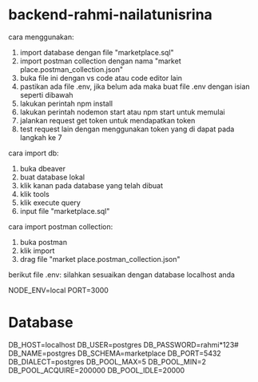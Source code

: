 # backend-rahmi-nailatunisrina


cara menggunakan:
1. import database dengan file "marketplace.sql"
2. import postman collection dengan nama "market place.postman_collection.json"
3. buka file ini dengan vs code atau code editor lain
4. pastikan ada file .env, jika belum ada maka buat file .env dengan isian seperti dibawah
5. lakukan perintah npm install
6. lakukan perintah nodemon start atau npm start untuk memulai
7. jalankan request get token untuk mendapatkan token
8. test request lain dengan menggunakan token yang di dapat pada langkah ke 7


cara import db:
1. buka dbeaver
2. buat database lokal
3. klik kanan pada database yang telah dibuat
4. klik tools
5. klik execute query
6. input file "marketplace.sql"


cara import postman collection:
1. buka postman
2. klik import
3. drag file "market place.postman_collection.json"


berikut file .env: silahkan sesuaikan dengan database localhost anda

NODE_ENV=local
PORT=3000

# Database
DB_HOST=localhost
DB_USER=postgres
DB_PASSWORD=rahmi*123#
DB_NAME=postgres
DB_SCHEMA=marketplace
DB_PORT=5432
DB_DIALECT=postgres
DB_POOL_MAX=5
DB_POOL_MIN=2
DB_POOL_ACQUIRE=200000
DB_POOL_IDLE=20000
